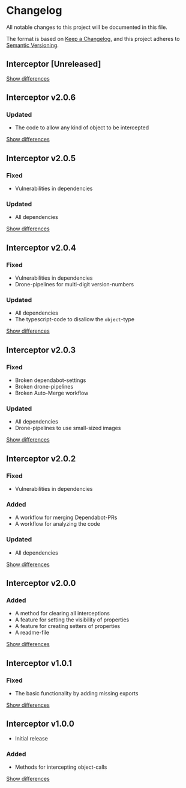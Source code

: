 # Changelog
All notable changes to this project will be documented in this file.

The format is based on [Keep a Changelog](https://keepachangelog.com/en/1.0.0/),
and this project adheres to [Semantic Versioning](https://semver.org/spec/v2.0.0.html).

## Interceptor [Unreleased]

[Show differences](https://github.com/manuth/Interceptor/compare/v2.0.6..dev)

## Interceptor v2.0.6
### Updated
  - The code to allow any kind of object to be intercepted

[Show differences](https://github.com/manuth/Interceptor/compare/v2.0.5..v2.0.6)

## Interceptor v2.0.5
### Fixed
  - Vulnerabilities in dependencies

### Updated
  - All dependencies

[Show differences](https://github.com/manuth/Interceptor/compare/v2.0.4..v2.0.5)

## Interceptor v2.0.4
### Fixed
  - Vulnerabilities in dependencies
  - Drone-pipelines for multi-digit version-numbers

### Updated
  - All dependencies
  - The typescript-code to disallow the `object`-type

[Show differences](https://github.com/manuth/Interceptor/compare/v2.0.3..v2.0.4)

## Interceptor v2.0.3
### Fixed
  - Broken dependabot-settings
  - Broken drone-pipelines
  - Broken Auto-Merge workflow

### Updated
  - All dependencies
  - Drone-pipelines to use small-sized images

[Show differences](https://github.com/manuth/Interceptor/compare/v2.0.2..v2.0.3)

## Interceptor v2.0.2
### Fixed
  - Vulnerabilities in dependencies

### Added
  - A workflow for merging Dependabot-PRs
  - A workflow for analyzing the code

### Updated
  - All dependencies

[Show differences](https://github.com/manuth/Interceptor/compare/v2.0.0..v2.0.2)

## Interceptor v2.0.0
### Added
  - A method for clearing all interceptions
  - A feature for setting the visibility of properties
  - A feature for creating setters of properties
  - A readme-file

[Show differences](https://github.com/manuth/Interceptor/compare/v1.0.1..v2.0.0)

## Interceptor v1.0.1
### Fixed
  - The basic functionality by adding missing exports

[Show differences](https://github.com/manuth/Interceptor/compare/v1.0.0..v1.0.1)

## Interceptor v1.0.0
  - Initial release

### Added
  - Methods for intercepting object-calls

[Show differences](https://github.com/manuth/Interceptor/compare/1e679a3b8a585a14f2c84cf46fcc36fd055c703a..v1.0.0)
